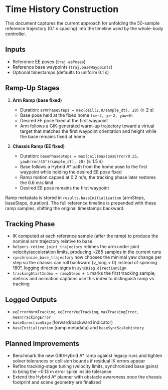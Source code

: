 # Time History Construction

This document captures the current approach for unfolding the 50-sample reference trajectory (0.1 s spacing) into the timeline used by the whole-body controller.

## Inputs
- Reference EE poses (`traj.eePoses`)
- Reference base waypoints (`traj.baseWaypoints`)
- Optional timestamps (defaults to uniform 0.1 s)

## Ramp-Up Stages
1. **Arm Ramp (base fixed)**
   - Duration: `armPhaseSteps = max(ceil(2.0/sample_dt), 20)` (≥ 2 s)
   - Base pose held at the fixed home `(x=-2, y=-2, yaw=0)`
   - Desired EE pose fixed at the first waypoint
   - Arm follows a GIK-generated warm-up trajectory toward a virtual target that matches the first waypoint orientation and height while the base remains fixed at home

2. **Chassis Ramp (EE fixed)**
   - Duration: `basePhaseSteps = max(ceil(max(posError/0.25, yawError/45°)/sample_dt), 20)` (≥ 1.5 s)
   - Base follows a Hybrid A* path from the home pose to the first waypoint while holding the desired EE pose fixed
   - Ramp motion capped at 0.2 m/s; the tracking phase later restores the 0.6 m/s limit
   - Desired EE pose remains the first waypoint

Ramp metadata is stored in `results.baseInitialization` (armSteps, baseSteps, duration). The full reference timeline is prepended with these ramp samples, shifting the original timestamps backward.

## Tracking Phase
- IK computed at each reference sample (after the ramp) to produce the nominal arm trajectory relative to base
- `helpers.retime_joint_trajectory` retimes the arm under joint velocity/acceleration limits, producing ~285 samples in the current runs
- `synchronize_base_trajectory` now chooses the minimal yaw change per step so the chassis can roll backward (v_long < 0) instead of spinning 180°, logging direction signs in `syncDiag.directionSign`
- `trackingStartIndex = rampSteps + 1` marks the first tracking sample; metrics and animation captions use this index to distinguish ramp vs tracking

## Logged Outputs
- `eeErrorNormTracking`, `eeErrorVecTracking`, `maxTrackingError`, `meanTrackingError`
- `baseDirectionSign` (forward/backward indicator)
- `baseInitialization` (ramp metadata) and `baseSyncScaleHistory`

## Planned Improvements
- Benchmark the new GIK/Hybrid A* ramp against legacy runs and tighten solver tolerances or collision bounds if residual IK errors appear
- Refine tracking-stage tuning (velocity limits, synchronized base gains) to bring the ~0.13 m error spike inside tolerance
- Extend the Hybrid A* planner with obstacle awareness once the chassis footprint and scene geometry are finalized
